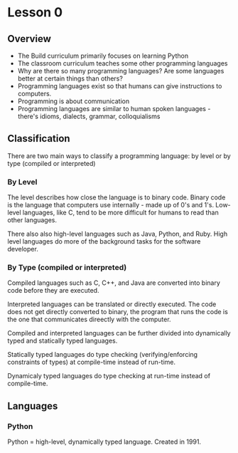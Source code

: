 # Lesson 0

## Overview

- The Build curriculum primarily focuses on learning Python
- The classroom curriculum teaches some other programming languages
- Why are there so many programming languages? Are some languages better at certain things than others?
- Programming languages exist so that humans can give instructions to computers. 
- Programming is about communication
- Programming languages are similar to human spoken languages - there's idioms, dialects, grammar, colloquialisms

## Classification
There are two main ways to classify a programming language: by level or by type (compiled or interpreted)

### By Level
The level describes how close the language is to binary code. Binary code is the
language that computers use internally - made up of 0's and 1's. Low-level
languages, like C, tend to be more difficult for humans to read than other
languages. 

There also also high-level languages such as Java, Python, and Ruby.
High level languages do more of the background tasks for the software developer.

### By Type (compiled or interpreted)
Compiled languages such as C, C++, and Java are converted into binary code
before they are executed.

Interpreted languages can be translated or directly
executed. The code does not get directly converted to binary, the program that
runs the code is the one that communicates direectly with the computer. 

Compiled and interpreted languages can be further divided into dynamically typed and statically typed languages.

Statically typed languages do type checking (verifying/enforcing constraints of types) at compile-time instead of run-time.

Dynamicaly typed languages do type checking at run-time instead of compile-time. 


## Languages

### Python

Python = high-level, dynamically typed language. Created in 1991.

